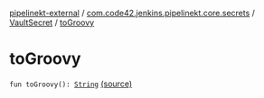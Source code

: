 [pipelinekt-external](../../index.md) / [com.code42.jenkins.pipelinekt.core.secrets](../index.md) / [VaultSecret](index.md) / [toGroovy](./to-groovy.md)

# toGroovy

`fun toGroovy(): `[`String`](https://kotlinlang.org/api/latest/jvm/stdlib/kotlin/-string/index.html) [(source)](https://github.com/code42/pipelinekt/tree/master/core/src/main/kotlin/com/code42/jenkins/pipelinekt/core/secrets/VaultSecret.kt#L12)